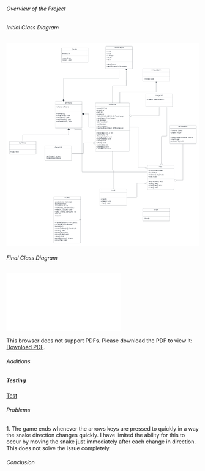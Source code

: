 ###### Overview of the Project

###### Initial Class Diagram
![class diagram](/docs/classdiagram.png/)
###### Final Class Diagram
<object data="/docs/RefactoredClassDiagram.pdf" type="application/pdf" width="700px" height="700px">
    <embed src="/docs/RefactoredClassDiagram.pdf">
        <p>This browser does not support PDFs. Please download the PDF to view it: <a href=/docs/RefactoredClassDiagram.pdf">Download PDF</a>.</p>
    </embed>
</object>

###### Additions

##### Testing
[Test](/docs/test.md/)

###### Problems
<p> 1. The game ends whenever the arrows keys are pressed to quickly in a way the snake direction changes quickly. I have limited the ability for this to occur by moving the snake just immediately after each change in direction. This does not solve the issue completely. </p>

###### Conclusion